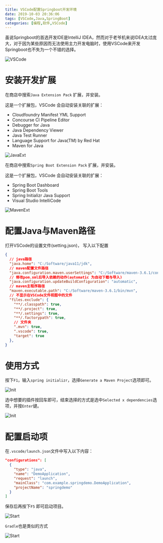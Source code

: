 ```yaml
---
title: VSCode配置Springboot开发环境
date: 2019-10-03 20:36:06
tags: [VSCode,Java,SpringBoot]
categories: [编程,软件,VSCode]
---
```


虽说Springboot的首选开发IDE是IntelliJ IDEA，然而对于老爷机来说IDEA太过庞大，对于因为某些原因而无法使用主力开发电脑时，使用VSCode来开发Springboot也不失为一个不错的选择。

![VSCode](https://s2.ax1x.com/2019/10/03/u0jgIA.jpg)

# 安装开发扩展
在商店中搜索`Java Extension Pack` 扩展，并安装。

这是一个扩展包，VSCode 会自动安装关联的扩展：
- Cloudfoundry Manifest YML Support
- Concourse CI Pipeline Editor
- Debugger for Java
- Java Dependency Viewer
- Java Test Runner
- Language Support for Java(TM) by Red Hat
- Maven for Java

<!-- more -->

![JavaExt](https://s2.ax1x.com/2019/10/03/u0I2c9.jpg)

在商店中搜索`Spring Boot Extension Pack` 扩展，并安装。

这是一个扩展包，VSCode 会自动安装关联的扩展：
- Spring Boot Dashboard
- Spring Boot Tools
- Spring Initializr Java Support
- Visual Studio IntelliCode

![MavenExt](https://s2.ax1x.com/2019/10/03/u0IstU.jpg)

# 配置Java与Maven路径
打开VSCode的设置文件(setting.json)， 写入以下配置
```json
{
  // java路径
  "java.home": "C:/Software/java11/jdk",
  // maven配置文件路径
  "java.configuration.maven.userSettings": "C:/Software/maven-3.6.1/conf/settings.xml",
  // 修改pom.xml后导入依赖的动作(automatic 为自动下载与导入)
  "java.configuration.updateBuildConfiguration": "automatic",
  // maven主程序路径
  "maven.executable.path": "C:/Software/maven-3.6.1/bin/mvn",
  // 不显示在VSCode文件视图中的文件
  "files.exclude": {
    "**/.classpath": true,
    "**/.project": true,
    "**/.settings": true,
    "**/.factorypath": true,
    // 文件夹
    ".mvn": true,
    ".vscode": true,
    "target": true
  },
}
```

# 使用方式
按下`F1`，输入`spring initializr`，选择`Generate a Maven Project`选项即可。

![Init](https://s2.ax1x.com/2019/10/03/u0IrkT.jpg)

选中想要的插件按回车即可，结束选择的方式是选中`Selected x dependencies`选项，并按`Enter`键。

![Init](https://s2.ax1x.com/2019/10/03/u0Ig1J.jpg)

# 配置启动项
在`.vscode/launch.json`文件中写入以下内容：
```json
"configurations": [
  {
    "type": "java",
    "name": "DemoApplication",
    "request": "launch",
    "mainClass": "com.example.springdemo.DemoApplication",
    "projectName": "springdemo"
  }
]
```

保存后再按下`F5` 即可启动项目。

![Start](https://s2.ax1x.com/2019/10/03/u0IRXR.jpg)

`Gradle`也是类似的方式

![Start](https://s2.ax1x.com/2019/10/03/u0Ifn1.jpg)